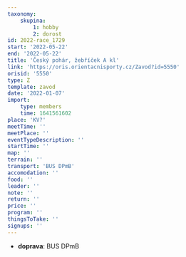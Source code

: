 ```yaml
---
taxonomy:
    skupina:
        1: hobby
        2: dorost
id: 2022-race_1729
start: '2022-05-22'
end: '2022-05-22'
title: 'Český pohár, žebříček A kl'
link: 'https://oris.orientacnisporty.cz/Zavod?id=5550'
orisid: '5550'
type: Z
template: zavod
date: '2022-01-07'
import:
    type: members
    time: 1641561602
place: 'KV?'
meetTime: ''
meetPlace: ''
eventTypeDescription: ''
startTime: ''
map: ''
terrain: ''
transport: 'BUS DPmB'
accomodation: ''
food: ''
leader: ''
note: ''
return: ''
price: ''
program: ''
thingsToTake: ''
signups: ''
---
```


* **doprava**: BUS DPmB
